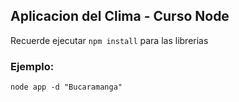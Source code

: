 
## Aplicacion del Clima - Curso Node

Recuerde ejecutar  ``` npm install ``` para las librerias

### Ejemplo:
```
node app -d "Bucaramanga"
````
